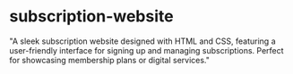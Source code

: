 # subscription-website
"A sleek subscription website designed with HTML and CSS, featuring a user-friendly interface for signing up and managing subscriptions. Perfect for showcasing membership plans or digital services."
